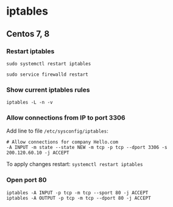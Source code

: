 # iptables

## Centos 7, 8

### Restart iptables

```
sudo systemctl restart iptables

sudo service firewalld restart
```

### Show current iptables rules

```
iptables -L -n -v 
```

### Allow connections from IP to port 3306

Add line to file `/etc/sysconfig/iptables`:

```
# Allow connections for company Hello.com
-A INPUT -m state --state NEW -m tcp -p tcp --dport 3306 -s 200.120.60.10 -j ACCEPT
```

To apply changes restart: `systemctl restart iptables`

### Open port 80

```
iptables -A INPUT -p tcp -m tcp --sport 80 -j ACCEPT
iptables -A OUTPUT -p tcp -m tcp --dport 80 -j ACCEPT
```
